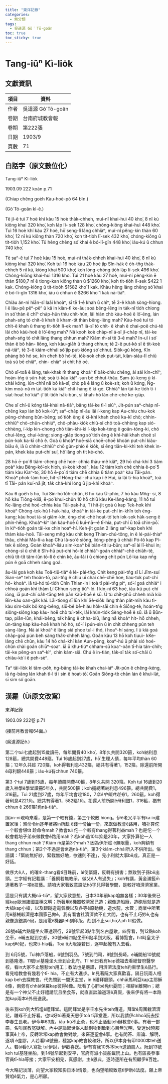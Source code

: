 ```yaml
---
title: "東洋記錄"
categories:
  - 無分類
tags:
  - 吳道源 Gô͘ Tō-goân
toc: true
toc_sticky: true
---
```


# Tang-iûⁿ Kì-lio̍k

## 文獻資訊

| 項目 | 資料 |
|---|---|
| 作者 | 吳道源 Gô͘ Tō-goân |
| 卷期 | 台南府城教會報 |
| 卷期 | 第222張 |
| 日期 | 1903/9 |
| 頁數 | 71 |

## 白話字（原文數位化）

Tang-iûⁿ Kì-lio̍k

1903.09 222 koàn p.71

(Chiap chêng goe̍h Kàu-hoē-pò 64 bīn.)

(Gô͘ Tō-goân kì-ê.)

Tē jī-ê tuì 7 hoè khí kàu 15 hoè tha̍k-chheh, muí-nî khai-huì 40 kho͘, 8 nî kú kiōng khai 320 kho͘, koh la̍p lī- sek 128 kho͘, chóng-kiōng khai-huì 448 kho͘. Tuì 16 hoè khí kàu 27 hoè, hō͘ seng-lí lâng chhiàⁿ, muí-nî pêng-kin thàn 60 kho͘; 12 nî kú kiōng thàn 720 kho͘, koh tit-tio̍h lī-sek 432 kho͘, chóng-kiōng ū tit-tio̍h 1,152 kho͘. Tû hêng chêng só͘ khai ê bó-lī-gîn 448 kho͘; iáu-kú ū chhun 740 kho͘.

Tē saⁿ-ê tuì 7 hoè kàu 15 hoè, muí-nî tha̍k-chheh khai-huì 40 kho͘, 8 nî kú kiōng khai 320 kho͘. Koh tuì 16 hoè kàu 20 hoè ji̍p Sîn-ha̍k ê o̍h-tn̂g tha̍k-chheh 5 nî kú, kiōng khai 500 kho͘; koh lóng-chóng tio̍h la̍p lī-sek 496 kho͘. Chóng-kiōng khai-huì 1316 kho͘. Tuì 21 hoè kàù 27 hoè, muí-nî pêng-kin ē thàn $180,7 nî ê tiong-kan kiōng thàn ū $1260 kho͘, koh tit-tio̍h lī-sek $422 1 kak. Chóng-kiōng ū tit-tioo̍h $1582 kho͘ 1 kak. Khàu hêng lâng chêng só͘ khai ê bó-lī-gîn 1316 kho͘, iáu ū chhun ê $266 kho͘ 1 kak nā-tiāⁿ.

Chiàu án-ni hiān-sî laâi khoàⁿ, sī tē 1-ê khah ū chîⁿ, tē 3-ê khah sòng-hiong. I ê lāu-pē pêⁿ-pêⁿ ū kā in kiàn-tì ke-āu; soà bēng-lēng in ta̍k-nî tio̍h chiong in só͘ thàn ê chîⁿ cha̍p-hūn thiu chi̍t-hūn, lâi hiàn chò kàu-hoē ê lō͘-ēng, lán phah-sǹg tó chi̍t-ê khah ē kham-tit thàn bēng-lēng mah? Kàu-hoē tuì tó chi̍t-ê khah ū thang tit-tio̍h lī-ek mah? iā-sī tó chi̍t- ê khah ē chai-poê chú-tē lâi chò kàù-hoē ê lō͘-ēng mah? Nā kooh koè cha̍p-nî á-sī jī-cha̍p nî, tāi-ke phah-sǹg tó chi̍t lâng thang chhun mah? Kiám m̄-sī tē 3-ê mah? In-uī i só͘ thàn ê bô hān- liōng, koh kàu-gia̍h ū thang chhun; tē 2-ê put-kò sī ē tit-koè nā-tiāⁿ, tē 3-ê kiám-chhái só͘ ji̍p put-kiōng só͘ chhut. Sio̍k-gú kóng, Kín pháng bô hó se, kín cheh bô hó-tē, io̍k-sok chek put-ta̍t, kiàn-siáu-lī chiū toā sū bē chiâⁿ, chin- chiàⁿ sī chi̍t hō oē.

Chò sī-toā ê lâng, tek-khak m̄ thang khoàⁿ tī ba̍k-chiu chêng, ài sái kín-chîⁿ, hoán-tńg ū sún-hāi; soà tì-kàu kiáⁿ-sun bē chhut-thâu. Sam-jū-keng ū kì-chài kóng, iún-chhī nā bô kà-sī, chò pē ê lâng ū koè-sit; koh ū kóng, N̂g- kim moá-nâ m̄ ta̍t-tio̍h kà kiáⁿ chi̍t-hāng ê ki-gē. Chhiáⁿ lán tāi-ke tio̍h tì-ì siat-hoat hō͘ kiáⁿ-jî tit-tio̍h ha̍k-būn, sī khah-hó lán chē-chē ke-gia̍p.

Che sī chí-ū kóng tāi-khài nā-tiāⁿ, bāng tāi-ke tì-ì siūⁿ, Ji̍t-pún saⁿ-cha̍p nî-chêng kap lán bô kok-iūⁿ; saⁿ-cha̍p nî-āu lâi í-keng kap Au-chiu chu-kok pēng-chheng bûn-bêng; só͘ tio̍h ēng ê ki-khì khah choē ka-kī chō; chhin-chhiūⁿ chō-chûn-chhiúⁿ, chō-phàu-kio̍k chiū-sī chō toā-chhèng kap sió-chhèng, í-ki̍p kin-chong chō tiān-khì-ki í-ki̍p kok-téng ê goân-tōng-ki, chō chuí-lêng, chuí-kóng; siong-gia̍p tiong só͘ tio̍h ēng ê khì-hāi khah choē sī pún-kok ka-kī chò ê. Goá ū khoàⁿ hoē-siā choē-choē khoán put-chí kiáu-biāu ê, iā ū chhin-chhiūⁿ chō gûn-phiò ê kio̍k, sī ēng tiān-ki-khì teh khek ìn-pán, khek kàu put-chí suí, hō͘ lâng oh tit ké-chò.

28 hō ē-po͘ 6 tiám-cheng chē hoé- chhia thàu-mê kiâⁿ, 29 hō chá-khí 3 tiám poàⁿ kàu Bêng-kó͘-ok hioh, sì-koè khoàⁿ, kàu 12 tiám koh chē chhia ē-po͘ 5 tiám kàu Kiaⁿ-to͘, 30 hō ē-po͘ 4 tiám chē chhia 6 tiám poàⁿ kàu Tāi-pán. Khoàⁿ phok-lám hoē, hit-sî Hông-thài-chú kap i ê Hui, iā lâi tī-hia khoàⁿ, toà tī Tāi- pán kuí-nā ji̍t, ta̍k chá-khí lóng ū ji̍p-khì khoàⁿ.

Kàu 6 goe̍h 5 hō, Tuì Sîn-hō͘ lo̍h-chûn, 6 hō kàu Ú-phín, 7 hō kàu Mn̂g- si, 8 hō kàu Tiông-kiiā, ē-po͘ khui-chûn 10 hō chiū kàu Ke-lâng-káng, 11 hō tuì Ke-lâng chē hoé-chhia kàu Tâi-pak-hú, Tī hit-ji̍t goá ū kap Tek-hok khì khoàⁿ Chóng-tok-hú I-ha̍k-hāu, khoàⁿ in tāi-ke put-chí in-khîn teh ēng-kang; kàu hoat iā-sī giâm-kín, ēng-chē-chē hoat-tō͘ teh iok-sok ha̍k-seng ê phín-hēng. Khoàⁿ-kìⁿ lán kàu-hoē ū kuî-nā--ê tī-hia, put-chí ū toā chìn-pō͘. In kìⁿ-tio̍h goán tāi-ke chin hoaⁿ-hí. Keh-ji̍t goán 2 lâng saⁿ-kap beh khì thàm kàu-hoē. Tāi-seng mn̄g kàu chi̍t keng Thian-chú-tông, in ê lé-pài-thiaⁿ thâu, chhāi Má-lī-a kap Chú Iâ-so͘ ê siōng, lióng-pêng ū chhāi Pó-lô kap Pí- tek ê siōng. Goán khoàⁿ-liáu sim-koaⁿ bē bián-tit iu-būn; saⁿ-sî ài lī-khui in; chóng-sī ū chi̍t ê Sîn-hū put-chí hó-lé chhiáⁿ-goán chhiáⁿ-chē chia̍h-tê, chiū ti̍t-ti̍t tâm-lūn tō-lí ê chin ké, āu-lâi i ū chiong chi̍t pún Lō͘-ka kap nn̄g pún ê goā chheh sàng goá.

āu-lâi goá koh kàu Toā-tiū-tiâⁿ ê lé- pài-tn̂g. Chit keng pài-tn̂g sī Lí Jīm-suí Sian-seⁿ teh thoân-tō, pài-tn̂g ê chiu uî chai chē-chē hoe, tiau-tok put-chí hó- khoàⁿ. iā tú-hó tú-tio̍h Chîn Thian-in i toà tī pài-tn̂g piⁿ, só͘-í goá chhiáⁿ i chhoā goán khì thàm Lí Chhun-seng tiúⁿ-ló. I kin-nî 63 hoè, iáu-kú put-chí ióng, iā put-chí oa̍h-tāng teh pān kàù-hoē ê sū. Ū tù chi̍t-phō chheh miâ kiò Bîn-kàu oan-ga̍k kái. Lāi-tiong sī lūn khí Sè-sio̍k lâng thàn pa̍t-mi̍h kàu tì-kàu sim-ba̍k bô kng-bêng, siū-bê bē-hiáu ho̍k-sāi chin ê Siōng-tè, hoán-tńg siông-siông kap kàu- hoē chò tuì-te̍k, lâi khùn-tio̍k Sèng-hoē ê sū. iā ū Būn-tap, piān-lūn, khái-bêng, ta̍k hāng ê chha-biū, lâng nā khoàⁿ hit- hō chheh, ún-tàng kap kàu-hoē khah hô hó, só͘-í i pún-sin ū ìn chi̍t chheng pún teh sàng-lâng. Nā ài khoàⁿ ê lâng siá phoe tuì-i thó, i hoaⁿ-hí sàng. I ū kià goá cha̍p-goā pún beh sàng tha̍k-chheh lâng. Goán kàu 13 hō koh tiuuì- kKe-lâng chē chûn, kàu 14 hō chá-khí kàn Aun-pêng, koaⁿ-hú ū phài sió hoé-chûn chài goán chiūⁿ-soaⁿ. iā ū khu-tiúⁿ chham-sū koaⁿ-oân tī-hia tán-chih; tāi-ke pêng-an saⁿ-kìⁿ, chin kám-siā. Chú ê in-tián, ta̍k-sî ta̍k só͘-chāi ū chiàu-kò͘ i ê peh-sèⁿ.

Taⁿ tāi-lio̍k kì tām-po̍h, ǹg-bāng tāi-ke khah chai-iáⁿ Ji̍t-pún ê chêng-kéng, iā ǹg-bāng lán khah tì-ì tī i sin ê hoat-tō͘. Goān Siōng-tè chān lán ê khuì-la̍t, sī sim só͘ goān.

## 漢羅（Ùi原文改寫）

東洋記錄

1903.09 222卷 p.71

(接前月教會報64面。)

(吳道源記ê.)

第二个tuì七歲起到15歲讀冊，每年開費40 kho͘，8年久共開320箍，koh納利息128箍，總共開費448箍。Tuì 16歲起到27歲，hō͘ 生理人倩，每年平均thàn 60箍；12年久共趁 720箍，koh得著利息432箍，總共有得著1，152箍。除還前所開ê母利銀448箍；iáu-kú有chhun 740箍。

第3 个tuì 7歲到15歲，每年讀冊開費40箍，8年久共開 320箍。Koh tuì 16歲到20歲入神學ê學堂讀冊5年久，共開500箍；koh攏總著納利息496箍。總共開費1，316箍。Tuì 21歲到27歲，每年平均會趁$180，7年ê中間共趁有$1，260箍，koh得著利息4221角。總共有得著1，582箍1角。扣還人前所開ê母利銀1，316箍，猶有chhun ê 266箍1角nā-tiāⁿ。

照án-ni現時來看，是第一个較有錢，第三个較散 hiong。伊ê老父平平有kā in建置家後；煞命令in逐年著將in所趁 ê錢十份抽一份，來獻做教會ê路用，咱扑算佗一个較會堪tit 趁命令mah？教會tuì 佗一个較有thang得著利益mah？也是佗一个較會栽培子弟來做教會ê路用mah？若koh過10年抑是20年，大家扑算佗一人thang chhun mah？Kiám m̄是第3个mah？因為伊所趁 ê無限量，koh夠額有thang chhun；第2个不過是會tit過nā-tiāⁿ，第3个kiám-chhái所入不供所出。俗語講：「緊紡無好紗，緊截無好地，欲速則不達」，見小利就大事bē成，真正是一好話。

做序大ê人，的確m̄-thang看tī目珠前，ài使緊錢，反轉有損害；煞致到子孫bē出頭。三字經有記載講：「養飼若無教示，做父ê人有過失」；koh有講，黃金滿籃m̄達著教子一項ê技藝。請咱大家著致意設法hō͘子兒得著學問，是較好咱濟濟家業。

這是只有講大概nā-tiāⁿ，望大家致意想，日本30年前kap咱無各樣；30年後來已經kap歐洲諸國並稱文明；所著用ê機器較濟家己造；親像造船廠，造砲局就是造大槍kap小槍，以及跟蹤造電氣機以及各等ê原動機，造水龍，水管；商業中所著用ê器械較濟是本國家己做ê。我有看會社濟濟款不止大間，也有不止巧妙ê,也有親像造銀票ê局，是用電ê機器teh刻印版，刻到不止suí,hō͘人oh tit假做。

28號e晡六點鐘坐火車透暝行，29號早起3點半到名古屋歇，四界看，到12點koh坐車，e晡五點到京都，30號e晡四點坐車6點半到大阪。看博覽會，hit時皇太子kap伊ê妃，也來tī-hia看。Toà tī大阪幾若日，逐早起攏有入去看。

到 6月5號，Tuì神戶落船，6號到羽品，7號到門司，8號到長崎，e晡開船10號就到基隆港，11號tuì基隆坐火車到台北府。Tī hit日我有kap德福去看總督府醫學校，看in大家不止慇懃teh用工；教法也是嚴謹，用濟濟法度teh約束學生ê品行。看見咱教會有幾若个tī- hia，不止有大進步。In見著阮大家真歡喜。隔日阮兩人相kap beh去探教會。代先問到一間天主堂，in ê禮拜廳頭，chhāi馬利亞kap主耶穌ê像，兩旁有chhāi保羅kap彼得ê像。阮看了心肝bē免tit憂悶；相辭ài離開in；總是有一个神父不止好禮請阮且坐食茶，就直直談論道理ê真假，後來伊有將一本路加kap兩本ê外冊送我。

後來我koh到大稻埕ê禮拜堂。這間拜堂是李壬水先生teh傳道，拜堂ê周圍栽濟濟花，雕琢不止好看。也tú好tú著秦天恩伊toà tī拜堂邊，所以我請伊chhoā阮去探李春生長老。伊今年63歲，iáu-kú不止勇，也不止活動teh辦教會ê事。有著一部冊，名叫民教冤獄解。內中是論起世俗人趁別物到致到心目無光明，受迷bē曉服事真ê上帝，反轉常常kap教會做對敵，來窘逐聖會ê事。也有問答、辯論、解明，逐項 ê差謬，人若看hit號冊，穩當kap教會較和好，所以伊本身有印1000本teh送人。若ài看ê人寫批 tuì伊討，伊歡喜送。伊有寄我10外本beh送讀冊人。阮到13號koh tuì基隆坐船，到14號早起到安平，官府有派小貨船載阮上山。也有區長參事官員tī-hia等接；大家平安相見，真感謝。主ê恩典，逐時逐所在有照顧伊ê百姓。

今大略記淡薄，向望大家較知影日本ê情景，也向望咱較致意tī伊新ê法度。願上帝贊咱ê氣力，是心所願。
